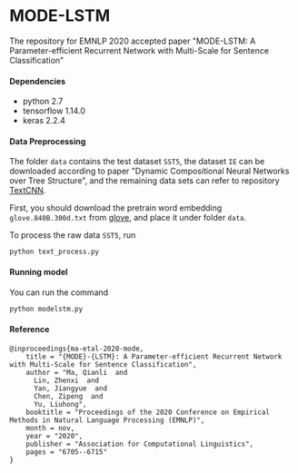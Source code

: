 # MODE-LSTM
The repository for EMNLP 2020 accepted paper "MODE-LSTM: A Parameter-efficient Recurrent Network with Multi-Scale for Sentence Classification"

####  Dependencies

* python 2.7
* tensorflow 1.14.0
* keras 2.2.4

####  Data Preprocessing

The folder `data` contains the test dataset `SST5`, the dataset `IE` can be downloaded according to paper "Dynamic Compositional Neural Networks over Tree Structure", and the remaining data sets can refer to repository [TextCNN](https://github.com/yoonkim/CNN_sentence).

First, you should download the pretrain word embedding `glove.840B.300d.txt` from [glove](https://nlp.stanford.edu/projects/glove/), and place it under folder `data`.

To process the raw data `SST5`, run 

````
python text_process.py
````

####  Running model

You can run the command

```python
python modelstm.py
```

####  Reference

```
@inproceedings{ma-etal-2020-mode,
    title = "{MODE}-{LSTM}: A Parameter-efficient Recurrent Network with Multi-Scale for Sentence Classification",
    author = "Ma, Qianli  and
      Lin, Zhenxi  and
      Yan, Jiangyue  and
      Chen, Zipeng  and
      Yu, Liuhong",
    booktitle = "Proceedings of the 2020 Conference on Empirical Methods in Natural Language Processing (EMNLP)",
    month = nov,
    year = "2020",
    publisher = "Association for Computational Linguistics",
    pages = "6705--6715"
}
```




